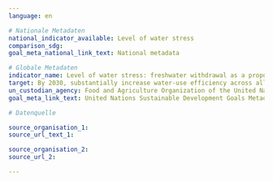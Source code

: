 ```yaml
---
language: en

# Nationale Metadaten
national_indicator_available: Level of water stress
comparison_sdg:
goal_meta_national_link_text: National metadata

# Globale Metadaten
indicator_name: Level of water stress: freshwater withdrawal as a proportion of available freshwater resources
target: By 2030, substantially increase water-use efficiency across all sectors and ensure sustainable withdrawals and supply of freshwater to address water scarcity and substantially reduce the number of people suffering from water scarcity
un_custodian_agency: Food and Agriculture Organization of the United Nations (FAO)
goal_meta_link_text: United Nations Sustainable Development Goals Metadata

# Datenquelle

source_organisation_1:
source_url_text_1:

source_organisation_2:
source_url_2:

---
```

